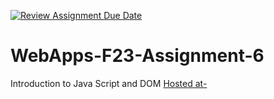 [![Review Assignment Due Date](https://classroom.github.com/assets/deadline-readme-button-24ddc0f5d75046c5622901739e7c5dd533143b0c8e959d652212380cedb1ea36.svg)](https://classroom.github.com/a/b9NC0g7h)
# WebApps-F23-Assignment-6
Introduction to Java Script and DOM
[Hosted at-](https://github.com/44-563-WebApps-F23/44563-webapps-f23-assignment6-venkateswararo/Author.html)